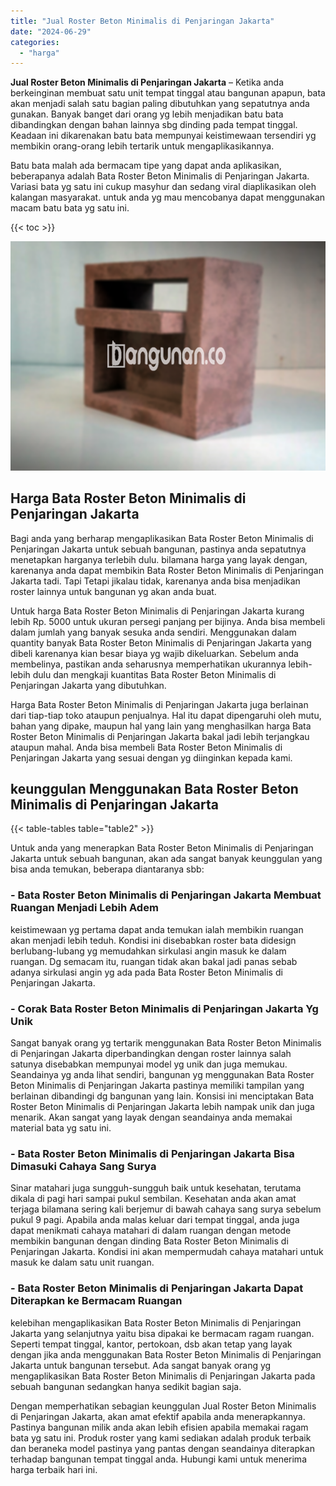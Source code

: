 ```yaml
---
title: "Jual Roster Beton Minimalis di Penjaringan Jakarta"
date: "2024-06-29"
categories: 
  - "harga"
---
```


**Jual Roster Beton Minimalis di Penjaringan Jakarta** – Ketika anda berkeinginan membuat satu unit tempat tinggal atau bangunan apapun, bata akan menjadi salah satu bagian paling dibutuhkan yang sepatutnya anda gunakan. Banyak banget dari orang yg lebih menjadikan batu bata dibandingkan dengan bahan lainnya sbg dinding pada tempat tinggal. Keadaan ini dikarenakan batu bata mempunyai keistimewaan tersendiri yg membikin orang-orang lebih tertarik untuk mengaplikasikannya.

Batu bata malah ada bermacam tipe yang dapat anda aplikasikan, beberapanya adalah Bata Roster Beton Minimalis di Penjaringan Jakarta. Variasi bata yg satu ini cukup masyhur dan sedang viral diaplikasikan oleh kalangan masyarakat. untuk anda yg mau mencobanya dapat menggunakan macam batu bata yg satu ini.

{{< toc >}}

![Jual Roster Beton Minimalis di Penjaringan Jakarta](/images/bata-roster-minimalis-30.png)

## Harga Bata Roster Beton Minimalis di Penjaringan Jakarta

Bagi anda yang berharap mengaplikasikan Bata Roster Beton Minimalis di Penjaringan Jakarta untuk sebuah bangunan, pastinya anda sepatutnya menetapkan harganya terlebih dulu. bilamana harga yang layak dengan, karenanya anda dapat membikin Bata Roster Beton Minimalis di Penjaringan Jakarta tadi. Tapi Tetapi jikalau tidak, karenanya anda bisa menjadikan roster lainnya untuk bangunan yg akan anda buat.

Untuk harga Bata Roster Beton Minimalis di Penjaringan Jakarta kurang lebih Rp. 5000 untuk ukuran persegi panjang per bijinya. Anda bisa membeli dalam jumlah yang banyak sesuka anda sendiri. Menggunakan dalam quantity banyak Bata Roster Beton Minimalis di Penjaringan Jakarta yang dibeli karenanya kian besar biaya yg wajib dikeluarkan. Sebelum anda membelinya, pastikan anda seharusnya memperhatikan ukurannya lebih-lebih dulu dan mengkaji kuantitas Bata Roster Beton Minimalis di Penjaringan Jakarta yang dibutuhkan.

Harga Bata Roster Beton Minimalis di Penjaringan Jakarta juga berlainan dari tiap-tiap toko ataupun penjualnya. Hal itu dapat dipengaruhi oleh mutu, bahan yang dipake, maupun hal yang lain yang menghasilkan harga Bata Roster Beton Minimalis di Penjaringan Jakarta bakal jadi lebih terjangkau ataupun mahal. Anda bisa membeli Bata Roster Beton Minimalis di Penjaringan Jakarta yang sesuai dengan yg diinginkan kepada kami.

## keunggulan Menggunakan Bata Roster Beton Minimalis di Penjaringan Jakarta

{{< table-tables table="table2" >}}

Untuk anda yang menerapkan Bata Roster Beton Minimalis di Penjaringan Jakarta untuk sebuah bangunan, akan ada sangat banyak keunggulan yang bisa anda temukan, beberapa diantaranya sbb:

### \- Bata Roster Beton Minimalis di Penjaringan Jakarta Membuat Ruangan Menjadi Lebih Adem

keistimewaan yg pertama dapat anda temukan ialah membikin ruangan akan menjadi lebih teduh. Kondisi ini disebabkan roster bata didesign berlubang-lubang yg memudahkan sirkulasi angin masuk ke dalam ruangan. Dg semacam itu, ruangan tidak akan bakal jadi panas sebab adanya sirkulasi angin yg ada pada Bata Roster Beton Minimalis di Penjaringan Jakarta.

### \- Corak Bata Roster Beton Minimalis di Penjaringan Jakarta Yg Unik

Sangat banyak orang yg tertarik menggunakan Bata Roster Beton Minimalis di Penjaringan Jakarta diperbandingkan dengan roster lainnya salah satunya disebabkan mempunyai model yg unik dan juga memukau. Seandainya yg anda lihat sendiri, bangunan yg menggunakan Bata Roster Beton Minimalis di Penjaringan Jakarta pastinya memiliki tampilan yang berlainan dibandingi dg bangunan yang lain. Konsisi ini menciptakan Bata Roster Beton Minimalis di Penjaringan Jakarta lebih nampak unik dan juga menarik. Akan sangat yang layak dengan seandainya anda memakai material bata yg satu ini.

### \- Bata Roster Beton Minimalis di Penjaringan Jakarta Bisa Dimasuki Cahaya Sang Surya

Sinar matahari juga sungguh-sungguh baik untuk kesehatan, terutama dikala di pagi hari sampai pukul sembilan. Kesehatan anda akan amat terjaga bilamana sering kali berjemur di bawah cahaya sang surya sebelum pukul 9 pagi. Apabila anda malas keluar dari tempat tinggal, anda juga dapat menikmati cahaya matahari di dalam ruangan dengan metode membikin bangunan dengan dinding Bata Roster Beton Minimalis di Penjaringan Jakarta. Kondisi ini akan mempermudah cahaya matahari untuk masuk ke dalam satu unit ruangan.

### \- Bata Roster Beton Minimalis di Penjaringan Jakarta Dapat Diterapkan ke Bermacam Ruangan

kelebihan mengaplikasikan Bata Roster Beton Minimalis di Penjaringan Jakarta yang selanjutnya yaitu bisa dipakai ke bermacam ragam ruangan. Seperti tempat tinggal, kantor, pertokoan, dsb akan tetap yang layak dengan jika anda menggunakan Bata Roster Beton Minimalis di Penjaringan Jakarta untuk bangunan tersebut. Ada sangat banyak orang yg mengaplikasikan Bata Roster Beton Minimalis di Penjaringan Jakarta pada sebuah bangunan sedangkan hanya sedikit bagian saja.

Dengan memperhatikan sebagian keunggulan Jual Roster Beton Minimalis di Penjaringan Jakarta, akan amat efektif apabila anda menerapkannya. Pastinya bangunan milik anda akan lebih efisien apabila memakai ragam bata yg satu ini. Produk roster yang kami sediakan adalah produk terbaik dan beraneka model pastinya yang pantas dengan seandainya diterapkan terhadap bangunan tempat tinggal anda. Hubungi kami untuk menerima harga terbaik hari ini.
